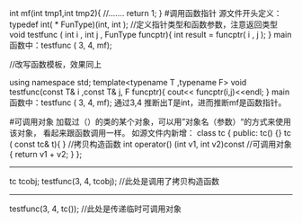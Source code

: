 int mf(int tmp1,int tmp2){
     //.......
     return 1;
}
#调用函数指针
源文件开头定义：
typedef int( * FunType)(int, int );  //定义指针类型和函数参数，注意返回类型
void testfunc ( int i , int j , FunType funcptr){
int result = funcptr( i , j );
}
main 函数中：testfunc ( 3, 4, mf);

//改写函数模板，效果同上

using namespace std;
template<typename T ,typename F>
void testfunc(const T& i ,const T& j, F funcptr){
		cout<< funcptr(i,j)<<endl;
}
main 函数中：testfunc ( 3, 4, mf);
通过3,4 推断出T是int，进而推断mf是函数指针。

#可调用对象
加载过（）的类的某个对象，可以用”对象名（参数）“的方式来使用 该对象，
看起来跟函数调用一样。
如源文件内新增：
class tc {
public:
	tc() {}
	tc ( const tc& t){ }            //拷贝构造函数
	int operator() (int v1, int v2)const     //可调用对象
	{
		return v1 + v2;
	}
};
______________________
tc tcobj;
testfunc(3, 4, tcobj);  //此处是调用了拷贝构造函数
__________________
testfunc(3, 4, tc());     //此处是传递临时可调用对象

